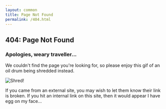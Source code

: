 ```yaml
---
layout: common
title: Page Not Found
permalink: /404.html
---
```


## 404: Page Not Found

### Apologies, weary traveller...

We couldn't find the page you're looking for, so please enjoy this gif of an oil drum being shredded instead.

![Shred!](http://i.giphy.com/WCSLyg4GIMO0U.gif)

If you came from an external site, you may wish to let them know their link is broken. If you hit an internal link on this site, then it would appear I have egg on my face...
